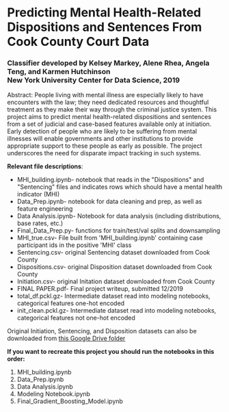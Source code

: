 # Predicting Mental Health-Related Dispositions and Sentences From Cook County Court Data

### Classifier developed by Kelsey Markey, Alene Rhea, Angela Teng, and Karmen Hutchinson<br/>New York University Center for Data Science, 2019

Abstract: People living with mental illness are especially likely to have encounters with the law; they need dedicated resources and thoughtful treatment as they make their way through the criminal justice system. This project aims to predict mental health-related dispositions and sentences from a set of judicial and case-based features available only at initiation. Early detection of people who are likely to be suffering from mental illnesses will enable governments and other institutions to provide appropriate support to these people as early as possible. The project underscores the need for disparate impact tracking in such systems.

<b> Relevant file descriptions</b>:
- MHI_building.ipynb- notebook that reads in the "Dispositions" and "Sentencing" files and indicates rows which should have a mental health indicator (MHI)
- Data_Prep.ipynb- notebook for data cleaning and prep, as well as feature engineering
- Data Analysis.ipynb- Notebook for data analysis (including distributions, base rates, etc.)
- Final_Data_Prep.py- functions for train/test/val splits and downsampling
- MHI_true.csv- File built from 'MHI_building.ipynb' containing case participant ids in the positive 'MHI' class
- Sentencing.csv- original Sentencing dataset downloaded from Cook County
- Dispositions.csv- original Disposition dataset downloaded from Cook County
- Initiation.csv- original Initation dataset downloaded from Cook County
- FINAL PAPER.pdf- Final project writeup, submitted 12/2019
- total_df.pckl.gz- Intermediate dataset read into modeling notebooks, categorical features one-hot encoded
- init_clean.pckl.gz- Intermediate dataset read into modeling notebooks, categorical features not one-hot encoded

Original Initiation, Sentencing, and Disposition datasets can also be downloaded from [this Google Drive folder](https://drive.google.com/drive/folders/1gL_7NqyI4gx68XVRWVSeLc-LVTdICb0-?usp=sharing)

<b>If you want to recreate this project you should run the notebooks in this order:</b>
1) MHI_building.ipynb
2) Data_Prep.ipynb
3) Data Analysis.ipynb
4) Modeling Notebook.ipynb
5) Final_Gradient_Boosting_Model.ipynb

